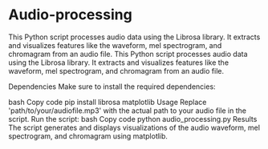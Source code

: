 # Audio-processing
This Python script processes audio data using the Librosa library. It extracts and visualizes features like the waveform, mel spectrogram, and chromagram from an audio file.
This Python script processes audio data using the Librosa library. It extracts and visualizes features like the waveform, mel spectrogram, and chromagram from an audio file.

Dependencies
Make sure to install the required dependencies:

bash
Copy code
pip install librosa matplotlib
Usage
Replace 'path/to/your/audiofile.mp3' with the actual path to your audio file in the script.
Run the script:
bash
Copy code
python audio_processing.py
Results
The script generates and displays visualizations of the audio waveform, mel spectrogram, and chromagram using matplotlib.

